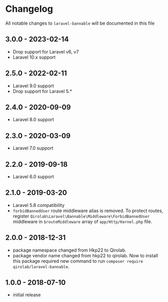# Changelog

All notable changes to `laravel-bannable` will be documented in this file

## 3.0.0 - 2023-02-14

- Drop support for Laravel v6, v7
- Laravel 10.x support

## 2.5.0 - 2022-02-11

- Laravel 9.0 support
- Drop support for Laravel 5.*

## 2.4.0 - 2020-09-09

- Laravel 8.0 support

## 2.3.0 - 2020-03-09

- Laravel 7.0 support

## 2.2.0 - 2019-09-18

- Laravel 6.0 support

## 2.1.0 - 2019-03-20

- Laravel 5.8 compatibility
- `forbidBannedUser` route middleware alias is removed. To protect routes, register `Qirolab\Laravel\Bannable\Middleware\ForbidBannedUser` middleware in `$routeMiddleware` array of `app/Http/Kernel.php` file.

## 2.0.0 - 2018-12-31

- package namespace changed from Hkp22 to Qirolab.
- package vendor name changed from hkp22 to qirolab. Now to install this package required new command to run `composer require qirolab/laravel-bannable`.

## 1.0.0 - 2018-07-10

- initial release
